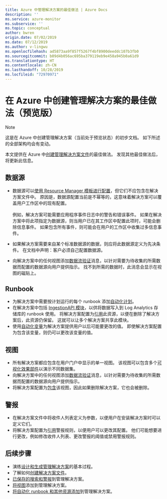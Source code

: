 ```yaml
---
title: Azure 中管理解决方案的最佳做法 | Azure Docs
description: ''
ms.service: azure-monitor
ms.subservice: ''
ms.topic: conceptual
author: bwren
origin.date: 07/02/2019
ms.date: 07/12/2019
ms.author: v-lingwu
ms.openlocfilehash: ad5873aa9f857f5267f4bf8900deeddc107b3fb0
ms.sourcegitcommit: b09d4b056ac695ba379119eb9e458a945b0a61d9
ms.translationtype: HT
ms.contentlocale: zh-CN
ms.lasthandoff: 10/28/2019
ms.locfileid: "72970971"
---
```

# <a name="best-practices-for-creating-management-solutions-in-azure-preview"></a>在 Azure 中创建管理解决方案的最佳做法（预览版）
> [!NOTE]
> 这是在 Azure 中创建管理解决方案（当前处于预览状态）的初步文档。 如下所述的全部架构均会有变动。  

本文提供在 Azure 中[创建管理解决方案文件](solutions-solution-file.md)的最佳做法。  发现其他最佳做法后，将更新此信息。

## <a name="data-sources"></a>数据源
- 数据源可以[使用 Resource Manager 模板进行配置](../../azure-monitor/platform/template-workspace-configuration.md)，但它们不应包含在解决方案文件中。  原因是，数据源配置当前是不幂等的，这意味着解决方案可以覆盖用户工作区中的现有配置。<br><br>例如，解决方案可能需要应用程序事件日志中的警告和错误事件。  如果在解决方案中将此项指定为数据源，则当用户已在其工作区中配置此项时，可能会删除信息事件。  如果包含所有事件，则可能会在用户的工作区中收集过多信息事件。

- 如果解决方案需要来自某个标准数据源的数据，则应将此数据源定义为先决条件。  在文档中声明：客户必须自己配置数据源。  
- 向解决方案中的任何视图添加[数据流验证](../../azure-monitor/platform/view-designer-tiles.md)消息，以针对需要为待收集的所需数据而配置的数据源向用户提供指示。  找不到所需的数据时，此消息会显示在视图的磁贴上。


## <a name="runbooks"></a>Runbook
- 为解决方案中需要按计划运行的每个 runbook 添加[自动化计划](../../automation/automation-schedules.md)。
- 在解决方案中包括 [IngestionAPI 模块](https://www.powershellgallery.com/packages/OMSIngestionAPI/1.5)，以供将数据写入到 Log Analytics 存储库的 runbook 使用。  将解决方案配置为[引用](solutions-solution-file.md#solution-resource)此资源，以便在删除了解决方案后，此资源仍保留。  这就可以让多个解决方案共享此模块。
- 使用[自动化变量](../../automation/automation-schedules.md)为解决方案提供用户以后可能要更改的值。  即使解决方案配置为包含该变量，则仍可以更改该变量的值。

## <a name="views"></a>视图
- 所有解决方案都应包含在用户门户中显示的单一视图。  该视图可以包含多个[可视化效果部件](../../azure-monitor/platform/view-designer-parts.md)以演示不同数据集。
- 向解决方案中的任何视图添加[数据流验证](../../azure-monitor/platform/view-designer-tiles.md)消息，以针对需要为待收集的所需数据而配置的数据源向用户提供指示。
- 将解决方案配置为[包含](solutions-solution-file.md#solution-resource)该视图，因此如果删除解决方案，它也会被删除。

## <a name="alerts"></a>警报
- 在解决方案文件中将收件人列表定义为参数，以便用户在安装解决方案时可以定义它们。
- 将解决方案配置为[引用](solutions-solution-file.md#solution-resource)警报规则，以便用户可以更改其配置。  他们可能想要进行更改，例如修改收件人列表、更改警报的阈值或禁用警报规则。 


## <a name="next-steps"></a>后续步骤
* 演练[设计和生成管理解决方案](solutions-creating.md)的基本过程。
* 了解如何[创建解决方案文件](solutions-solution-file.md)。
* [已保存的搜索和警报](solutions-resources-searches-alerts.md)到管理解决方案。
* [将视图](solutions-resources-views.md)添加到管理解决方案。
* [将自动化 runbook 和其他资源添加](solutions-resources-automation.md)到管理解决方案。





